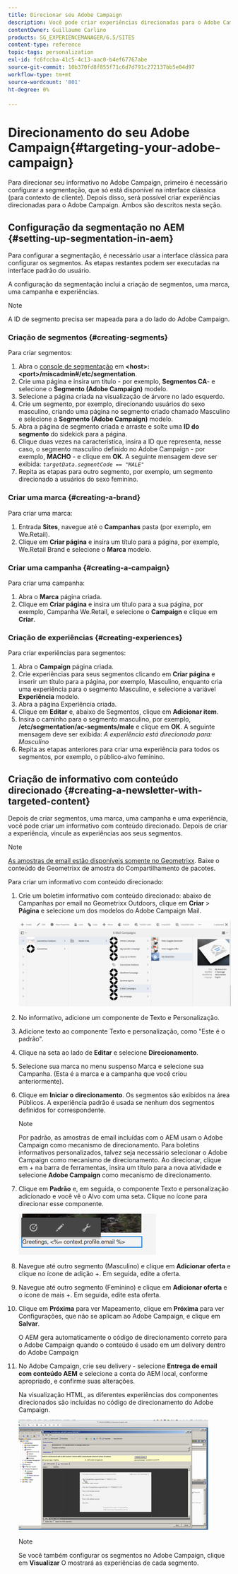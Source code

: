 ```yaml
---
title: Direcionar seu Adobe Campaign
description: Você pode criar experiências direcionadas para o Adobe Campaign após configurar a segmentação.
contentOwner: Guillaume Carlino
products: SG_EXPERIENCEMANAGER/6.5/SITES
content-type: reference
topic-tags: personalization
exl-id: fc6fccba-41c5-4c13-aac0-b4ef67767abe
source-git-commit: 10b370fd8f855f71c6d7d791c272137bb5e04d97
workflow-type: tm+mt
source-wordcount: '801'
ht-degree: 0%

---
```


# Direcionamento do seu Adobe Campaign{#targeting-your-adobe-campaign}

Para direcionar seu informativo no Adobe Campaign, primeiro é necessário configurar a segmentação, que só está disponível na interface clássica (para contexto de cliente). Depois disso, será possível criar experiências direcionadas para o Adobe Campaign. Ambos são descritos nesta seção.

## Configuração da segmentação no AEM {#setting-up-segmentation-in-aem}

Para configurar a segmentação, é necessário usar a interface clássica para configurar os segmentos. As etapas restantes podem ser executadas na interface padrão do usuário.

A configuração da segmentação inclui a criação de segmentos, uma marca, uma campanha e experiências.

>[!NOTE]
>
>A ID de segmento precisa ser mapeada para a do lado do Adobe Campaign.

### Criação de segmentos {#creating-segments}

Para criar segmentos:

1. Abra o [console de segmentação](http://localhost:4502/miscadmin#/etc/segmentation) em **&lt;host>:&lt;port>/miscadmin#/etc/segmentation**.
1. Crie uma página e insira um título - por exemplo, **Segmentos CA**- e selecione o **Segmento (Adobe Campaign)** modelo.
1. Selecione a página criada na visualização de árvore no lado esquerdo.
1. Crie um segmento, por exemplo, direcionando usuários do sexo masculino, criando uma página no segmento criado chamado Masculino e selecione a **Segmento (Adobe Campaign)** modelo.
1. Abra a página de segmento criada e arraste e solte uma **ID do segmento** do sidekick para a página.
1. Clique duas vezes na característica, insira a ID que representa, nesse caso, o segmento masculino definido no Adobe Campaign - por exemplo, **MACHO** - e clique em **OK**. A seguinte mensagem deve ser exibida: *`targetData.segmentCode == "MALE"`*
1. Repita as etapas para outro segmento, por exemplo, um segmento direcionado a usuários do sexo feminino.

### Criar uma marca {#creating-a-brand}

Para criar uma marca:

1. Entrada **Sites**, navegue até o **Campanhas** pasta (por exemplo, em We.Retail).
1. Clique em **Criar página** e insira um título para a página, por exemplo, We.Retail Brand e selecione o **Marca** modelo.

### Criar uma campanha {#creating-a-campaign}

Para criar uma campanha:

1. Abra o **Marca** página criada.
1. Clique em **Criar página** e insira um título para a sua página, por exemplo, Campanha We.Retail, e selecione o **Campaign** e clique em **Criar**.

### Criação de experiências {#creating-experiences}

Para criar experiências para segmentos:

1. Abra o **Campaign** página criada.
1. Crie experiências para seus segmentos clicando em **Criar página** e inserir um título para a página, por exemplo, Masculino, enquanto cria uma experiência para o segmento Masculino, e selecione a variável **Experiência** modelo.
1. Abra a página Experiência criada.
1. Clique em **Editar** e, abaixo de Segmentos, clique em **Adicionar item**.
1. Insira o caminho para o segmento masculino, por exemplo, **/etc/segmentation/ac-segments/male** e clique em **OK**. A seguinte mensagem deve ser exibida: *A experiência está direcionada para: Masculino*
1. Repita as etapas anteriores para criar uma experiência para todos os segmentos, por exemplo, o público-alvo feminino.

## Criação de informativo com conteúdo direcionado {#creating-a-newsletter-with-targeted-content}

Depois de criar segmentos, uma marca, uma campanha e uma experiência, você pode criar um informativo com conteúdo direcionado. Depois de criar a experiência, vincule as experiências aos seus segmentos.

>[!NOTE]
>
>[As amostras de email estão disponíveis somente no Geometrixx](/help/sites-developing/we-retail.md). Baixe o conteúdo de Geometrixx de amostra do Compartilhamento de pacotes.

Para criar um informativo com conteúdo direcionado:

1. Crie um boletim informativo com conteúdo direcionado: abaixo de Campanhas por email no Geometrixx Outdoors, clique em **Criar** > **Página** e selecione um dos modelos do Adobe Campaign Mail.

   ![chlimage_1-188](assets/chlimage_1-188.png)

1. No informativo, adicione um componente de Texto e Personalização.
1. Adicione texto ao componente Texto e personalização, como &quot;Este é o padrão&quot;.
1. Clique na seta ao lado de **Editar** e selecione **Direcionamento**.
1. Selecione sua marca no menu suspenso Marca e selecione sua Campanha. (Esta é a marca e a campanha que você criou anteriormente).
1. Clique em **Iniciar o direcionamento**. Os segmentos são exibidos na área Públicos. A experiência padrão é usada se nenhum dos segmentos definidos for correspondente.

   >[!NOTE]
   >
   >Por padrão, as amostras de email incluídas com o AEM usam o Adobe Campaign como mecanismo de direcionamento. Para boletins informativos personalizados, talvez seja necessário selecionar o Adobe Campaign como mecanismo de direcionamento. Ao direcionar, clique em + na barra de ferramentas, insira um título para a nova atividade e selecione **Adobe Campaign** como mecanismo de direcionamento.

1. Clique em **Padrão** e, em seguida, o componente Texto e personalização adicionado e você vê o Alvo com uma seta. Clique no ícone para direcionar esse componente.

   ![chlimage_1-189](assets/chlimage_1-189.png)

1. Navegue até outro segmento (Masculino) e clique em **Adicionar oferta** e clique no ícone de adição +. Em seguida, edite a oferta.
1. Navegue até outro segmento (Feminino) e clique em **Adicionar oferta** e o ícone de mais +. Em seguida, edite esta oferta.
1. Clique em **Próxima** para ver Mapeamento, clique em **Próxima** para ver Configurações, que não se aplicam ao Adobe Campaign, e clique em **Salvar**.

   O AEM gera automaticamente o código de direcionamento correto para o Adobe Campaign quando o conteúdo é usado em um delivery dentro do Adobe Campaign

1. No Adobe Campaign, crie seu delivery - selecione **Entrega de email com conteúdo AEM** e selecione a conta do AEM local, conforme apropriado, e confirme suas alterações.

   Na visualização HTML, as diferentes experiências dos componentes direcionados são incluídas no código de direcionamento do Adobe Campaign.

   ![chlimage_1-190](assets/chlimage_1-190.png)

   >[!NOTE]
   >
   >Se você também configurar os segmentos no Adobe Campaign, clique em **Visualizar** O mostrará as experiências de cada segmento.
